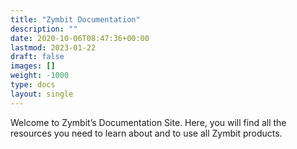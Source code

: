 ```yaml
---
title: "Zymbit Documentation"
description: ""
date: 2020-10-06T08:47:36+00:00
lastmod: 2023-01-22
draft: false
images: []
weight: -1000
type: docs
layout: single
---
```


Welcome to Zymbit’s Documentation Site. Here, you will find all the resources you need to learn about and to use all Zymbit products.

